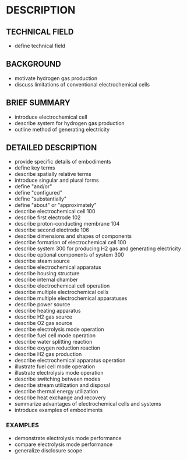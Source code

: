 # DESCRIPTION

## TECHNICAL FIELD

- define technical field

## BACKGROUND

- motivate hydrogen gas production
- discuss limitations of conventional electrochemical cells

## BRIEF SUMMARY

- introduce electrochemical cell
- describe system for hydrogen gas production
- outline method of generating electricity

## DETAILED DESCRIPTION

- provide specific details of embodiments
- define key terms
- describe spatially relative terms
- introduce singular and plural forms
- define "and/or"
- define "configured"
- define "substantially"
- define "about" or "approximately"
- describe electrochemical cell 100
- describe first electrode 102
- describe proton-conducting membrane 104
- describe second electrode 106
- describe dimensions and shapes of components
- describe formation of electrochemical cell 100
- describe system 300 for producing H2 gas and generating electricity
- describe optional components of system 300
- describe steam source
- describe electrochemical apparatus
- describe housing structure
- describe internal chamber
- describe electrochemical cell operation
- describe multiple electrochemical cells
- describe multiple electrochemical apparatuses
- describe power source
- describe heating apparatus
- describe H2 gas source
- describe O2 gas source
- describe electrolysis mode operation
- describe fuel cell mode operation
- describe water splitting reaction
- describe oxygen reduction reaction
- describe H2 gas production
- describe electrochemical apparatus operation
- illustrate fuel cell mode operation
- illustrate electrolysis mode operation
- describe switching between modes
- describe stream utilization and disposal
- describe thermal energy utilization
- describe heat exchange and recovery
- summarize advantages of electrochemical cells and systems
- introduce examples of embodiments

### EXAMPLES

- demonstrate electrolysis mode performance
- compare electrolysis mode performance
- generalize disclosure scope

